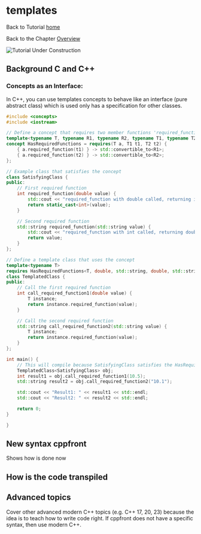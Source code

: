 # templates


Back to Tutorial [home](../readme.md)

Back to the Chapter [Overview](Overview.md)

![Tutorial Under Construction](../TutorialUnderConstruction.png)

## Background C and C++

### Concepts as an Interface:

In C++, you can use templates concepts to behave like an interface (pure abstract class) which is used only has a specification for other classes.


```c++
#include <concepts>
#include <iostream>

// Define a concept that requires two member functions 'required_function' with different signatures
template<typename T, typename R1, typename R2, typename T1, typename T2>
concept HasRequiredFunctions = requires(T a, T1 t1, T2 t2) {
    { a.required_function(t1) } -> std::convertible_to<R1>;
    { a.required_function(t2) } -> std::convertible_to<R2>;
};

// Example class that satisfies the concept
class SatisfyingClass {
public:
    // First required function
    int required_function(double value) {
        std::cout << "required_function with double called, returning int" << std::endl;
        return static_cast<int>(value);
    }

    // Second required function
    std::string required_function(std::string value) {
        std::cout << "required_function with int called, returning double" << std::endl;
        return value;
    }
};

// Define a template class that uses the concept
template<typename T>
requires HasRequiredFunctions<T, double, std::string, double, std::string> // Concept is applied here with T and expected return types
class TemplatedClass {
public:
    // Call the first required function
    int call_required_function1(double value) {
        T instance;
        return instance.required_function(value);
    }

    // Call the second required function
    std::string call_required_function2(std::string value) {
        T instance;
        return instance.required_function(value);
    }
};

int main() {
    // This will compile because SatisfyingClass satisfies the HasRequiredFunctions concept
    TemplatedClass<SatisfyingClass> obj;
    int result1 = obj.call_required_function1(10.5);
    std::string result2 = obj.call_required_function2("10.1");

    std::cout << "Result1: " << result1 << std::endl;
    std::cout << "Result2: " << result2 << std::endl;

    return 0;
}

}
```



## New syntax cppfront

Shows how is done now


## How is the code transpiled

## Advanced topics

Cover other advanced modern C++ topics (e.g. C++ 17, 20, 23) because the idea is to teach how to write code right.
If cppfront does not have a specific syntax, then use modern C++.


